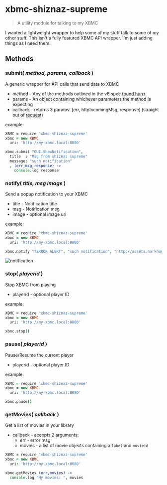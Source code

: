 xbmc-shiznaz-supreme
====================
> A utility module for talking to my XBMC

I wanted a lightweight wrapper to help some of my stuff talk to some of my other stuff. This isn't a fully featured XBMC API wrapper. I'm just adding things as I need them.

## Methods

### submit( *method, params, callback* )

A generic wrapper for API calls that send data to XBMC

- method   - Any of the methods outlined in the v6 spec [found hurrr](http://wiki.xbmc.org/index.php?title=JSON-RPC_API/v6)
- params   - An object containing whichever parameters the method is expecting
- callback - returns 3 params: [err, httpIncomingMsg, response] (straight out of [request](https://github.com/mikeal/request))

example:

```Coffeescript
XBMC = require 'xbmc-shiznaz-supreme'
xbmc = new XBMC
  uri: 'http://my-xbmc.local:8080'

xbmc.submit "GUI.ShowNotification",
  title  : "Msg from shiznaz supreme"
  message: "such notification"
  , (err,msg,response) ->
    console.log response
```

### notify( *title, msg image* )

Send a popup notification to your XBMC

- title - Notification title
- msg - Notification msg
- image - optional image url

example:

```Coffeescript
XBMC = require 'xbmc-shiznaz-supreme'
xbmc = new XBMC
  uri: 'http://my-xbmc.local:8080'

xbmc.notify "TERROR ALERT", "such notification", "http://assets.markhuge.com/images/doge.jpeg"
```

![notification](http://assets.markhuge.com/images/projects/xbmc-shiznaz-supreme/notification.png)

### stop( *playerid* )

Stop XBMC from playing

- playerid - optional player ID

example:

```Coffeescript
XBMC = require 'xbmc-shiznaz-supreme'
xbmc = new XBMC
  uri: 'http://my-xbmc.local:8080'

xbmc.stop()
```

### pause( *playerid* )

Pause/Resume the current player

- playerid - optional player ID

example:

```Coffeescript
XBMC = require 'xbmc-shiznaz-supreme'
xbmc = new XBMC
  uri: 'http://my-xbmc.local:8080'

xbmc.pause()
```

### getMovies( *callback* )

Get a list of movies in your library

- callback - accepts 2 arguments: 
  - err - error msg 
  - movies - a list of movie objects containing a `label` and `movieid`

```Coffeescript
XBMC = require 'xbmc-shiznaz-supreme'
xbmc = new XBMC
  uri: 'http://my-xbmc.local:8080'

xbmc.getMovies (err,movies) ->
  console.log "My movies: ", movies
```